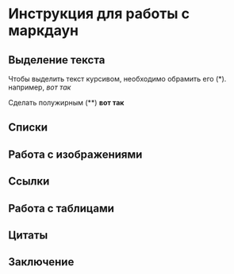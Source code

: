 # Инструкция для работы с маркдаун

## Выделение текста

Чтобы выделить текст курсивом, необходимо обрамить его (*). например, *вот так*

Сделать полужирным (**) **вот так**

## Списки

## Работа с изображениями

## Ссылки

## Работа с таблицами

## Цитаты

## Заключение